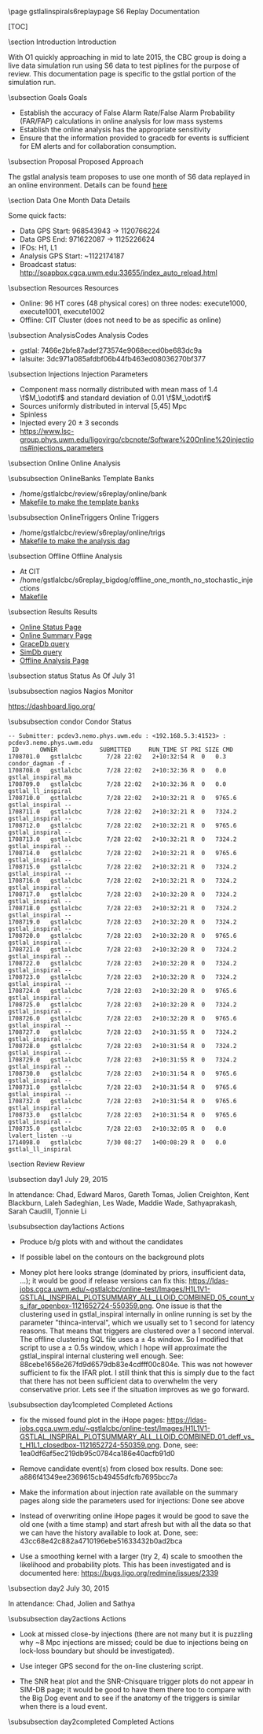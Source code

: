 \page gstlalinspirals6replaypage S6 Replay Documentation

[TOC]

\section Introduction Introduction

With O1 quickly approaching in mid to late 2015, the CBC group is doing a live
data simulation run using S6 data to test piplines for the purpose of review.
This documentation page is specific to the gstlal portion of the simulation
run.  

\subsection Goals Goals

 - Establish the accuracy of False Alarm Rate/False Alarm Probability (FAR/FAP) calculations in online analysis for low mass systems
 - Establish the online analysis has the appropriate sensitivity
 - Ensure that the information provided to gracedb for events is sufficient for EM alerts and for collaboration consumption.

\subsection Proposal Proposed Approach

The gstlal analysis team proposes to use one month of S6 data replayed in an
online environment.  Details can be found
<a href="https://www.lsc-group.phys.uwm.edu/ligovirgo/cbcnote/S6VSR3ReplayMDC/140812103550GeneralData%20broadcasting">here</a>

\section Data One Month Data Details

Some quick facts:

 - Data GPS Start: 968543943 -> 1120766224
 - Data GPS End:   971622087 -> 1125226624
 - IFOs: H1, L1
 - Analysis GPS Start: ~1122174187
 - Broadcast status: http://soapbox.cgca.uwm.edu:33655/index_auto_reload.html


\subsection Resources Resources

 - Online: 96 HT cores (48 physical cores) on three nodes: execute1000, execute1001, execute1002
 - Offline: CIT Cluster (does not need to be as specific as online)


\subsection AnalysisCodes Analysis Codes

 - gstlal: 7466e2bfe87adef273574e9068eced0be683dc9a
 - lalsuite: 3dc971a085afdbf06b44fb463ed08036270bf377

\subsection Injections Injection Parameters

 - Component mass normally distributed with mean mass of 1.4 \f$M_\odot\f$ and standard deviation of 0.01 \f$M_\odot\f$
 - Sources uniformly distributed in interval [5,45] Mpc
 - Spinless
 - Injected every 20 &plusmn; 3 seconds
 - https://www.lsc-group.phys.uwm.edu/ligovirgo/cbcnote/Software%20Online%20injections#injections_parameters

\subsection Online Online Analysis

\subsubsection OnlineBanks Template Banks

 - /home/gstlalcbc/review/s6replay/online/bank
 - <a href=https://ligo-vcs.phys.uwm.edu/cgit/gstlal/tree/gstlal-inspiral/share/Makefile.s6_replay_bank>Makefile to make the template banks</a>

\subsubsection OnlineTriggers Online Triggers

 - /home/gstlalcbc/review/s6replay/online/trigs
 - <a href=https://ligo-vcs.phys.uwm.edu/cgit/gstlal/tree/gstlal-inspiral/share/Makefile.s6_replay_online>Makefile to make the analysis dag</a>

\subsection Offline Offline Analysis

 - At CIT
 - /home/gstlalcbc/s6replay_bigdog/offline_one_month_no_stochastic_injections
 - <a href=https://ligo-vcs.phys.uwm.edu/cgit/gstlal/tree/gstlal-inspiral/share/Makefile.s6_replay> Makefile </a>

\subsection Results Results

 - <a href=https://ldas-jobs.cgca.uwm.edu/~gstlalcbc/cgi-bin/gstlalcbcsummary> Online Status Page </a>
 - <a href="https://ldas-jobs.cgca.uwm.edu/~gstlalcbc/online-test/ALL_LLOID_COMBINED_openbox.html">Online Summary Page</a>
 - <a href="https://gracedb.ligo.org/events/search/?query=test%20gstlal%20lowmass%201122174187..1124174187">GraceDb query</a>
 - <a href="https://simdb.cgca.uwm.edu/events/search/?query=cbc%20gstlal%20replaylowmassinj%201122174187..1124174187">SimDb query</a>
 - <a href="https://ldas-jobs.ligo.caltech.edu/~gstlalcbc/offline_s6_replay_1monrun/">Offline Analysis Page</a>


\subsection status Status As Of July 31 

\subsubsection nagios Nagios Monitor

https://dashboard.ligo.org/

\subsubsection condor Condor Status

	-- Submitter: pcdev3.nemo.phys.uwm.edu : <192.168.5.3:41523> : pcdev3.nemo.phys.uwm.edu
	 ID      OWNER            SUBMITTED     RUN_TIME ST PRI SIZE CMD               
	1708701.0   gstlalcbc       7/28 22:02   2+10:32:54 R  0   0.3  condor_dagman -f -
	1708708.0   gstlalcbc       7/28 22:02   2+10:32:36 R  0   0.0  gstlal_inspiral_ma
	1708709.0   gstlalcbc       7/28 22:02   2+10:32:36 R  0   0.0  gstlal_ll_inspiral
	1708710.0   gstlalcbc       7/28 22:02   2+10:32:21 R  0   9765.6 gstlal_inspiral --
	1708711.0   gstlalcbc       7/28 22:02   2+10:32:21 R  0   7324.2 gstlal_inspiral --
	1708712.0   gstlalcbc       7/28 22:02   2+10:32:21 R  0   9765.6 gstlal_inspiral --
	1708713.0   gstlalcbc       7/28 22:02   2+10:32:21 R  0   7324.2 gstlal_inspiral --
	1708714.0   gstlalcbc       7/28 22:02   2+10:32:21 R  0   9765.6 gstlal_inspiral --
	1708715.0   gstlalcbc       7/28 22:02   2+10:32:21 R  0   7324.2 gstlal_inspiral --
	1708716.0   gstlalcbc       7/28 22:02   2+10:32:21 R  0   7324.2 gstlal_inspiral --
	1708717.0   gstlalcbc       7/28 22:03   2+10:32:20 R  0   7324.2 gstlal_inspiral --
	1708718.0   gstlalcbc       7/28 22:03   2+10:32:21 R  0   7324.2 gstlal_inspiral --
	1708719.0   gstlalcbc       7/28 22:03   2+10:32:20 R  0   7324.2 gstlal_inspiral --
	1708720.0   gstlalcbc       7/28 22:03   2+10:32:20 R  0   9765.6 gstlal_inspiral --
	1708721.0   gstlalcbc       7/28 22:03   2+10:32:20 R  0   7324.2 gstlal_inspiral --
	1708722.0   gstlalcbc       7/28 22:03   2+10:32:20 R  0   7324.2 gstlal_inspiral --
	1708723.0   gstlalcbc       7/28 22:03   2+10:32:20 R  0   7324.2 gstlal_inspiral --
	1708724.0   gstlalcbc       7/28 22:03   2+10:32:20 R  0   9765.6 gstlal_inspiral --
	1708725.0   gstlalcbc       7/28 22:03   2+10:32:20 R  0   7324.2 gstlal_inspiral --
	1708726.0   gstlalcbc       7/28 22:03   2+10:32:20 R  0   9765.6 gstlal_inspiral --
	1708727.0   gstlalcbc       7/28 22:03   2+10:31:55 R  0   7324.2 gstlal_inspiral --
	1708728.0   gstlalcbc       7/28 22:03   2+10:31:54 R  0   7324.2 gstlal_inspiral --
	1708729.0   gstlalcbc       7/28 22:03   2+10:31:55 R  0   7324.2 gstlal_inspiral --
	1708730.0   gstlalcbc       7/28 22:03   2+10:31:54 R  0   9765.6 gstlal_inspiral --
	1708731.0   gstlalcbc       7/28 22:03   2+10:31:54 R  0   9765.6 gstlal_inspiral --
	1708732.0   gstlalcbc       7/28 22:03   2+10:31:54 R  0   9765.6 gstlal_inspiral --
	1708733.0   gstlalcbc       7/28 22:03   2+10:31:54 R  0   9765.6 gstlal_inspiral --
	1708735.0   gstlalcbc       7/28 22:03   2+10:32:05 R  0   0.0  lvalert_listen --u
	1714098.0   gstlalcbc       7/30 08:27   1+00:08:29 R  0   0.0  gstlal_ll_inspiral


\section Review  Review


\subsection day1  July 29, 2015

In attendance: Chad, Edward Maros, Gareth Tomas, Jolien Creighton, Kent Blackburn, Laleh Sadeghian, Les Wade, Maddie Wade, Sathyaprakash, Sarah Caudill, Tjonnie Li


\subsubsection day1actions Actions

 - Produce b/g plots with and without the candidates

 - If possible label on the contours on the background plots
 
 - Money plot here looks strange (dominated by priors, insufficient data, ...);
  it would be good if release versions can fix this:
<https://ldas-jobs.cgca.uwm.edu/~gstlalcbc/online-test/Images/H1L1V1-GSTLAL_INSPIRAL_PLOTSUMMARY_ALL_LLOID_COMBINED_05_count_vs_ifar_openbox-1121652724-550359.png>.
One issue is that the clustering used in gstlal_inspiral internally in online
running is set by the parameter "thinca-interval", which we usually set to 1
second for latency reasons.  That means that triggers are clustered over a 1
second interval.  The offline clustering SQL file uses a &plusmn; 4s window.
So I modified that script to use a &plusmn; 0.5s window, which I hope will
approximate the gstlal_inspiral internal clustering well enough.  See:
88cebe1656e267fd9d6579db83e4cdfff00c804e.  This was not however sufficient to
fix the IFAR plot. I still think that this is simply due to the fact that there
has not been sufficient data to overwhelm the very conservative prior.  Lets
see if the situation improves as we go forward.


\subsubsection day1completed Completed Actions

 - fix the missed found plot in the iHope pages: <https://ldas-jobs.cgca.uwm.edu/~gstlalcbc/online-test/Images/H1L1V1-GSTLAL_INSPIRAL_PLOTSUMMARY_ALL_LLOID_COMBINED_01_deff_vs_t_H1L1_closedbox-1121652724-550359.png>. Done, see: 1ea0df6af5ec219db95c0784ca186e40acfb91d0
 
 - Remove candidate event(s) from closed box results. Done see: a886f41349ee2369615cb49455dfcfb7695bcc7a

 - Make the information about injection rate available on the summary pages along side the parameters used for injections: Done see above
 
 - Instead of overwriting online iHope pages it would be good to save the old one (with a time stamp) and start afresh but with all the data so that we can have the history available to look at. Done, see: 43cc68e42c882a4710196ebe51633432b0ad2bca

 - Use a smoothing kernel with a larger (try 2, 4) scale to smoothen the likelihood and probability plots. This has been investigated and is documented here: https://bugs.ligo.org/redmine/issues/2339



\subsection day2  July 30, 2015

In attendance: Chad, Jolien and Sathya

\subsubsection day2actions Actions

 - Look at missed close-by injections (there are not many but it is puzzling why ~8 Mpc injections are missed; could be due to injections being on lock-loss boundary but should be investigated).

 - Use integer GPS second for the on-line clustering script.

 - The SNR heat plot and the SNR-Chisquare trigger plots do not appear in SIM-DB page; it would be good to have them there too to compare with the Big Dog event and to see if the anatomy of the triggers is similar when there is a loud event. 


\subsubsection day2completed Completed Actions
